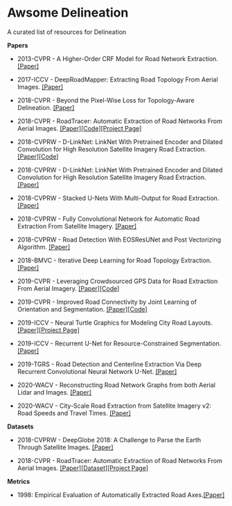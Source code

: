# Awsome Delineation

A curated list of resources for Delineation

**Papers**

+ 2013-CVPR - A Higher-Order CRF Model for Road Network Extraction. [[Paper]](https://ieeexplore.ieee.org/document/6619066)

+ 2017-ICCV - DeepRoadMapper: Extracting Road Topology From Aerial Images. [[Paper]](http://openaccess.thecvf.com/content_iccv_2017/html/Mattyus_DeepRoadMapper_Extracting_Road_ICCV_2017_paper.html)

+ 2018-CVPR - Beyond the Pixel-Wise Loss for Topology-Aware Delineation. [[Paper]](https://arxiv.org/abs/1712.02190)

+ 2018-CVPR - RoadTracer: Automatic Extraction of Road Networks From Aerial Images. [[Paper]](http://openaccess.thecvf.com/content_cvpr_2018/html/Bastani_RoadTracer_Automatic_Extraction_CVPR_2018_paper.html)[[Code]](https://github.com/mitroadmaps/roadtracer)[[Project Page]](https://roadmaps.csail.mit.edu/roadtracer/)

+ 2018-CVPRW - D-LinkNet: LinkNet With Pretrained Encoder and Dilated Convolution for High Resolution Satellite Imagery Road Extraction. [[Paper]](http://openaccess.thecvf.com/content_cvpr_2018_workshops/w4/html/Zhou_D-LinkNet_LinkNet_With_CVPR_2018_paper.html)[[Code]](https://github.com/zlkanata/DeepGlobe-Road-Extraction-Challenge)

+ 2018-CVPRW - D-LinkNet: LinkNet With Pretrained Encoder and Dilated Convolution for High Resolution Satellite Imagery Road Extraction. [[Paper]](http://openaccess.thecvf.com/content_cvpr_2018_workshops/w4/html/Zhou_D-LinkNet_LinkNet_With_CVPR_2018_paper.html)

+ 2018-CVPRW - Stacked U-Nets With Multi-Output for Road Extraction. [[Paper]](http://openaccess.thecvf.com/content_cvpr_2018_workshops/w4/html/Sun_Stacked_U-Nets_With_CVPR_2018_paper.html)

+ 2018-CVPRW - Fully Convolutional Network for Automatic Road Extraction From Satellite Imagery. [[Paper]](http://openaccess.thecvf.com/content_cvpr_2018_workshops/w4/html/Buslaev_Fully_Convolutional_Network_CVPR_2018_paper.html)

+ 2018-CVPRW - Road Detection With EOSResUNet and Post Vectorizing Algorithm. [[Paper]](http://openaccess.thecvf.com/content_cvpr_2018_workshops/w4/html/Filin_Road_Detection_With_CVPR_2018_paper.html)

+ 2018-BMVC - Iterative Deep Learning for Road Topology Extraction. [[Paper]](https://arxiv.org/abs/1808.09814)

+ 2019-CVPR - Leveraging Crowdsourced GPS Data for Road Extraction From Aerial Imagery. [[Paper]](http://openaccess.thecvf.com/content_CVPR_2019/html/Sun_Leveraging_Crowdsourced_GPS_Data_for_Road_Extraction_From_Aerial_Imagery_CVPR_2019_paper.html)[[Code]](https://github.com/suniique/Leveraging-Crowdsourced-GPS-Data-for-Road-Extraction-from-Aerial-Imagery)

+ 2019-CVPR - Improved Road Connectivity by Joint Learning of Orientation and Segmentation. [[Paper]](http://openaccess.thecvf.com/content_CVPR_2019/html/Batra_Improved_Road_Connectivity_by_Joint_Learning_of_Orientation_and_Segmentation_CVPR_2019_paper.html)[[Code]](https://github.com/anilbatra2185/road_connectivity)

+ 2019-ICCV - Neural Turtle Graphics for Modeling City Road Layouts. [[Paper]](http://openaccess.thecvf.com/content_ICCV_2019/html/Chu_Neural_Turtle_Graphics_for_Modeling_City_Road_Layouts_ICCV_2019_paper.html)[[Project Page]](https://amlankar.github.io/publication/ntg/)

+ 2019-ICCV - Recurrent U-Net for Resource-Constrained Segmentation. [[Paper]](http://openaccess.thecvf.com/content_ICCV_2019/html/Wang_Recurrent_U-Net_for_Resource-Constrained_Segmentation_ICCV_2019_paper.html)



+ 2019-TGRS - Road Detection and Centerline Extraction Via Deep Recurrent Convolutional Neural Network U-Net. [[Paper]](https://ieeexplore.ieee.org/document/8714072)

+ 2020-WACV - Reconstructing Road Network Graphs from both Aerial Lidar and Images. [[Paper]](http://openaccess.thecvf.com/content_WACV_2020/html/Parajuli_Reconstructing_Road_Network_Graphs_from_both_Aerial_Lidar_and_Images_WACV_2020_paper.html)

+ 2020-WACV - City-Scale Road Extraction from Satellite Imagery v2: Road Speeds and Travel Times. [[Paper]](http://openaccess.thecvf.com/content_WACV_2020/html/Van_Etten_City-Scale_Road_Extraction_from_Satellite_Imagery_v2_Road_Speeds_and_WACV_2020_paper.html)


**Datasets**

+ 2018-CVPRW - DeepGlobe 2018: A Challenge to Parse the Earth Through Satellite Images. [[Paper]](http://openaccess.thecvf.com/content_cvpr_2018_workshops/w4/html/Demir_DeepGlobe_2018_A_CVPR_2018_paper.html)

+ 2018-CVPR - RoadTracer: Automatic Extraction of Road Networks From Aerial Images. [[Paper]](http://openaccess.thecvf.com/content_cvpr_2018/html/Bastani_RoadTracer_Automatic_Extraction_CVPR_2018_paper.html)[[Dataset]](https://github.com/mitroadmaps/roadtracer)[[Project Page]](https://roadmaps.csail.mit.edu/roadtracer/)

**Metrics**
+ 1998: Empirical Evaluation of Automatically Extracted Road Axes.[[Paper]](http://citeseerx.ist.psu.edu/viewdoc/summary?doi=10.1.1.57.5701)
